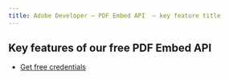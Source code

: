 ```yaml
---
title: Adobe Developer — PDF Embed API  — key feature title
---
```



<SummaryBlock slots="heading, buttons"  background="rgb(31, 42, 73)" buttonPositionRight />

## Key features of our free PDF Embed API

<!-- - [Get free credentials](/src/pages/gettingstarted.md) -->
- [Get free credentials](/document-services/apis/interstitial/?api=pdf-embed-api)
